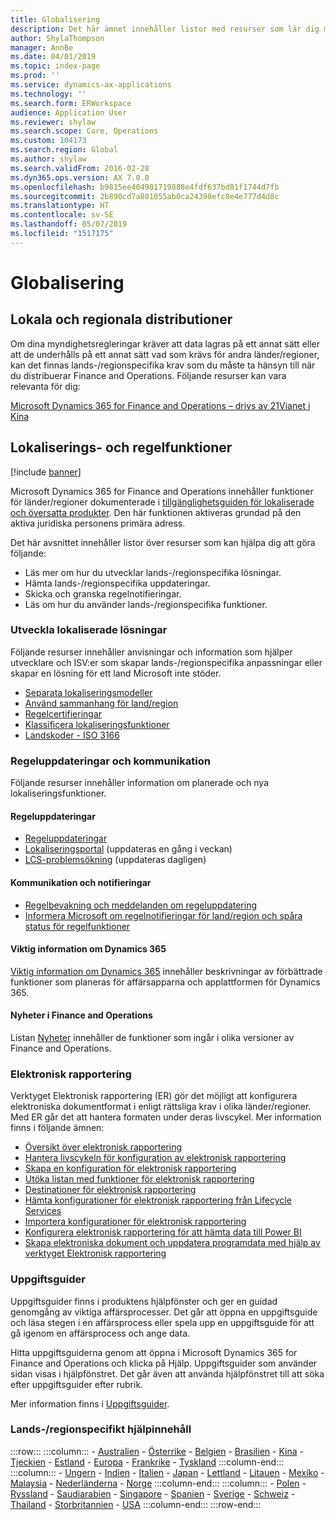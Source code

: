 ```yaml
---
title: Globalisering
description: Det här ämnet innehåller listor med resurser som lär dig mer om lands- och regionspecifika funktioner och erbjudanden.
author: ShylaThompson
manager: AnnBe
ms.date: 04/01/2019
ms.topic: index-page
ms.prod: ''
ms.service: dynamics-ax-applications
ms.technology: ''
ms.search.form: ERWorkspace
audience: Application User
ms.reviewer: shylaw
ms.search.scope: Core, Operations
ms.custom: 104173
ms.search.region: Global
ms.author: shylaw
ms.search.validFrom: 2016-02-28
ms.dyn365.ops.version: AX 7.0.0
ms.openlocfilehash: b9815ee404981719888e4fdf637bd81f1744d7fb
ms.sourcegitcommit: 2b890cd7a801055ab0ca24398efc8e4e777d4d8c
ms.translationtype: HT
ms.contentlocale: sv-SE
ms.lasthandoff: 05/07/2019
ms.locfileid: "1517175"
---
```

# <a name="globalization"></a>Globalisering

## <a name="local-and-regional-deployments"></a>Lokala och regionala distributioner
Om dina myndighetsregleringar kräver att data lagras på ett annat sätt eller att de underhålls på ett annat sätt vad som krävs för andra länder/regioner, kan det finnas lands-/regionspecifika krav som du måste ta hänsyn till när du distribuerar Finance and Operations. Följande resurser kan vara relevanta för dig:

[Microsoft Dynamics 365 for Finance and Operations – drivs av 21Vianet i Kina](https://docs.microsoft.com/dynamics365/unified-operations/dev-itpro/deployment/china-local-deployment)

## <a name="localization-and-regulatory-features"></a>Lokaliserings- och regelfunktioner

[!include [banner](../includes/banner.md)]

Microsoft Dynamics 365 for Finance and Operations innehåller funktioner för länder/regioner dokumenterade i [tillgänglighetsguiden för lokaliserade och översatta produkter](https://aka.ms/dynamics_365_international_availability_deck). Den här funktionen aktiveras grundad på den aktiva juridiska personens primära adress. 

Det här avsnittet innehåller listor över resurser som kan hjälpa dig att göra följande: 
- Läs mer om hur du utvecklar lands-/regionspecifika lösningar.
- Hämta lands-/regionspecifika uppdateringar.
- Skicka och granska regelnotifieringar.
- Läs om hur du använder lands-/regionspecifika funktioner.

### <a name="developing-localized-solutions"></a>Utveckla lokaliserade lösningar
Följande resurser innehåller anvisningar och information som hjälper utvecklare och ISV:er som skapar lands-/regionspecifika anpassningar eller skapar en lösning för ett land Microsoft inte stöder.
-   [Separata lokaliseringsmodeller](separate-localization-models.md)
-   [Använd sammanhang för land/region](apply-country-context.md)
-   [Regelcertifieringar](regulatory-certifications.md)
-   [Klassificera lokaliseringsfunktioner](classify-localization-features.md)
-   [Landskoder - ISO 3166](https://www.iso.org/iso-3166-country-codes.html)

### <a name="regulatory-updates-and-communication"></a>Regeluppdateringar och kommunikation
Följande resurser innehåller information om planerade och nya lokaliseringsfunktioner. 

#### <a name="regulatory-updates"></a>Regeluppdateringar
-   [Regeluppdateringar](../../financials/localizations/regulatory-updates.md)
-   [Lokaliseringsportal](https://mbs.microsoft.com/customersource/northamerica/ax/support/support-news/GFMLocalizationPortalMC) (uppdateras en gång i veckan)
-   [LCS-problemsökning](../lifecycle-services/issue-search-lcs.md) (uppdateras dagligen)

#### <a name="communication-and-alerts"></a>Kommunikation och notifieringar
-   [Regelbevakning och meddelanden om regeluppdatering](regulatory-watch-communication.md)
-   [Informera Microsoft om regelnotifieringar för land/region och spåra status för regelfunktioner](submit-localization-alerts.md)

#### <a name="dynamics-365-release-notes"></a>Viktig information om Dynamics 365
[Viktig information om Dynamics 365](https://docs.microsoft.com/business-applications-release-notes/) innehåller beskrivningar av förbättrade funktioner som planeras för affärsapparna och applattformen för Dynamics 365. 

#### <a name="finance-and-operations-whats-new"></a>Nyheter i Finance and Operations
Listan [Nyheter](../../fin-and-ops/get-started/whats-new-changed.md) innehåller de funktioner som ingår i olika versioner av Finance and Operations.

### <a name="electronic-reporting"></a>Elektronisk rapportering
Verktyget Elektronisk rapportering (ER) gör det möjligt att konfigurera elektroniska dokumentformat i enligt rättsliga krav i olika länder/regioner. Med ER går det att hantera formaten under deras livscykel. Mer information finns i följande ämnen:
-   [Översikt över elektronisk rapportering](../analytics/general-electronic-reporting.md)
-   [Hantera livscykeln för konfiguration av elektronisk rapportering](../analytics/general-electronic-reporting-manage-configuration-lifecycle.md)
-   [Skapa en konfiguration för elektronisk rapportering](../analytics/electronic-reporting-configuration.md)
-   [Utöka listan med funktioner för elektronisk rapportering](../analytics/general-electronic-reporting-formulas-list-extension.md)
-   [Destinationer för elektronisk rapportering](../analytics/electronic-reporting-destinations.md)
-   [Hämta konfigurationer för elektronisk rapportering från Lifecycle Services](../analytics/download-electronic-reporting-configuration-lcs.md)
-   [Importera konfigurationer för elektronisk rapportering](../analytics/electronic-reporting-import-ger-configurations.md)
-   [Konfigurera elektronisk rapportering för att hämta data till Power BI](../analytics/general-electronic-reporting-report-configuration-get-data-powerbi.md)
-   [Skapa elektroniska dokument och uppdatera programdata med hjälp av verktyget Elektronisk rapportering](../analytics/generate-electronic-documents-update-application-data.md)

### <a name="task-guides"></a>Uppgiftsguider
Uppgiftsguider finns i produktens hjälpfönster och ger en guidad genomgång av viktiga affärsprocesser. Det går att öppna en uppgiftsguide och läsa stegen i en affärsprocess eller spela upp en uppgiftsguide för att gå igenom en affärsprocess och ange data.

Hitta uppgiftsguiderna genom att öppna i Microsoft Dynamics 365 for Finance and Operations och klicka på Hjälp. Uppgiftsguider som använder sidan visas i hjälpfönstret. Det går även att använda hjälpfönstret till att söka efter uppgiftsguider efter rubrik.

Mer information finns i [Uppgiftsguider](../../fin-and-ops/get-started/help-overview.md#task-guides).


### <a name="countryregion-specific-help-content"></a>Lands-/regionspecifikt hjälpinnehåll
:::row:::
    :::column:::
        - [Australien](../../financials/localizations/australia.md)
        - [Österrike](../../financials/localizations/austria.md)
        - [Belgien](../../financials/localizations/belgium.md)
        - [Brasilien](../../financials/localizations/brazil.md)
        - [Kina](../../financials/localizations/china.md)
        - [Tjeckien](../../financials/localizations/czech-republic.md)
        - [Estland](../../financials/localizations/estonia.md)
        - [Europa](../../financials/localizations/europe.md)
        - [Frankrike](../../financials/localizations/france.md)
        - [Tyskland](../../financials/localizations/germany.md)
    :::column-end:::
    :::column:::
        - [Ungern](../../financials/localizations/hungary.md)
        - [Indien](../../financials/localizations/india.md)
        - [Italien](../../financials/localizations/italy.md)
        - [Japan](../../financials/localizations/japan.md)
        - [Lettland](../../financials/localizations/latvia.md)
        - [Litauen](../../financials/localizations/lithuania.md)
        - [Mexiko](../../financials/localizations/mexico.md)
        - [Malaysia](../../financials/localizations/malaysia.md)
        - [Nederländerna](../../financials/localizations/netherlands.md)
        - [Norge](../../financials/localizations/norway.md)
    :::column-end:::
    :::column:::
        - [Polen](../../financials/localizations/poland.md)
        - [Ryssland](../../financials/localizations/russia.md)
        - [Saudiarabien](../../financials/localizations/saudi-arabia.md)
        - [Singapore](../../financials/localizations/singapore.md)
        - [Spanien](../../financials/localizations/spain.md)
        - [Sverige](../../financials/localizations/sweden.md)
        - [Schweiz](../../financials/localizations/switzerland.md)
        - [Thailand](../../financials/localizations/thailand.md)
        - [Storbritannien](../../financials/localizations/united-kingdom.md)
        - [USA](../../financials/localizations/united-states.md)
    :::column-end:::
:::row-end:::






